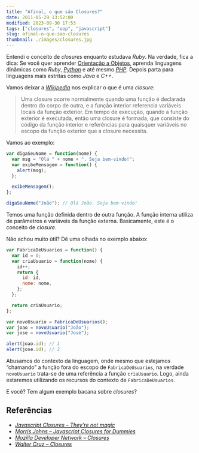 ```yaml
---
title: "Afinal, o que são Closures?"
date: 2011-05-29 13:52:00
modified: 2023-09-30 17:53
tags: ["closures", "oop", "javascript"]
slug: afinal-o-que-sao-closures
thumbnail: ./images/closures.jpg
---
```


Entendi o conceito de _closures_ enquanto estudava _Ruby_. Na verdade,
fica a dica: Se você quer aprender [Orientação a Objetos][], aprenda
linguagens dinâmicas como _Ruby_, [*Python*][] e até mesmo [*PHP*][].
Depois parta para linguagens mais estritas como _Java_ e _C++_.

Vamos deixar a [*Wikipedia*][] nos explicar o que é uma _closure_:

> Uma closure ocorre normalmente quando uma função é declarada dentro do
> corpo de outra, e a função interior referencia variáveis locais da
> função exterior. Em tempo de execução, quando a função exterior é
> executada, então uma closure é formada, que consiste do código da
> função interior e referências para quaisquer variáveis no escopo da
> função exterior que a closure necessita.

Vamos ao exemplo:

```javascript
var digaSeuNome = function(nome) {
  var msg = "Olá " + nome + ". Seja bem-vindo!";
  var exibeMensagem = function() {
    alert(msg);
  };

  exibeMensagem();
};

digaSeuNome("João"); // Olá João. Seja bem-vindo!
```

Temos uma função definida dentro de outra função. A função interna
utiliza de parâmetros e variáveis da função externa. Basicamente, este é
o conceito de _closure_.

Não achou muito útil? Dê uma olhada no exemplo abaixo:

```javascript
var FabricaDeUsuarios = function() {
  var id = 0;
  var criaUsuario = function(nome) {
    id++;
    return {
      id: id,
      nome: nome,
    };
  };

  return criaUsuario;
};

var novoUsuario = FabricaDeUsuarios();
var joao = novoUsuario("João");
var jose = novoUsuario("José");

alert(joao.id); // 1
alert(jose.id); // 2
```

Abusamos do contexto da linguagem, onde mesmo que estejamos “chamando” a função
fora do escopo de `FabricaDeUsuarios`, na verdade `novoUsuario`
trata-se de uma referência a função `criaUsuario`. Logo, ainda
estaremos utilizando os recursos do contexto de `FabricaDeUsuarios`.

E você? Tem algum exemplo bacana sobre _closures_?

## Referências

- [*Javascript Closures – They’re not magic*][]
- [*Morris Johns – Javascript Closures for Dummies*][]
- [*Mozilla Developer Network – Closures*][]
- [*Walter Cruz – Closures*][]

[orientação a objetos]: /tag/oop.html "Leia mais sobre Orientação a Objetos"
[*python*]: /tag/python.html "Leia mais sobre Python"
[*php*]: /tag/php.html "Leia mais sobre PHP"
[*wikipedia*]: http://pt.wikipedia.org/wiki/Closure "Leia sobre closure no Wikipedia"
[*javascript closures – they’re not magic*]: http://www.javascriptkit.com/javatutors/closures.shtml "Alguns exemplos de closures com Javascript"
[*morris johns – javascript closures for dummies*]: http://blog.morrisjohns.com/javascript_closures_for_dummies "Leia sobre Closures em Javascript"
[*mozilla developer network – closures*]: https://developer.mozilla.org/en/JavaScript/Guide/Closures "Leia sobre Closures no guia Javascript da Mozilla"
[*walter cruz – closures*]: http://devlog.waltercruz.com/closures "Closures em Ruby"
